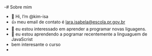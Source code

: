 -# Sobre mim
-  👋 Hi, I’m @kim-isa
- 👍 meu email de contato é lara.isabela@escola.pr.gov.br
- 👀 eu estou interessado em aprender a programar novas liguagens. 
- 🌱 eu estou aprendendo a pogramar recentemente a linguaguem de JavaScrist 
-  bem interesante o curso 
- 

<!---
kim-isa/kim-isa is a ✨ special ✨ repository because its `README.md` (this file) appears on your GitHub profile.
You can click the Preview link to take a look at your changes.
--->
